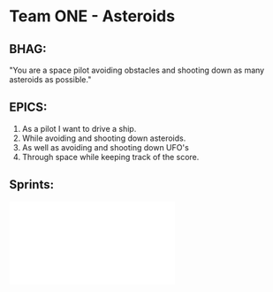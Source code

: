 # Team ONE - Asteroids

## BHAG:
"You are a space pilot avoiding obstacles and shooting down as many asteroids
as possible."

## EPICS:
1) As a pilot I want to drive a ship.
2) While avoiding and shooting down asteroids.
3) As well as avoiding and shooting down UFO's
4) Through space while keeping track of the score.


## Sprints:
![Sprints Chart](/Sprints.pdf "Sprints") 
